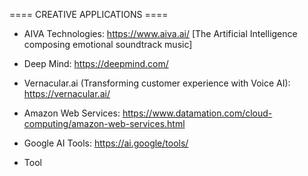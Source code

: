 ==== CREATIVE APPLICATIONS ====
- AIVA Technologies: https://www.aiva.ai/ [The Artificial Intelligence composing emotional soundtrack music]

- Deep Mind: https://deepmind.com/

- Vernacular.ai (Transforming customer experience with Voice AI): https://vernacular.ai/

- Amazon Web Services: https://www.datamation.com/cloud-computing/amazon-web-services.html

- Google AI Tools: https://ai.google/tools/ 

- Tool

